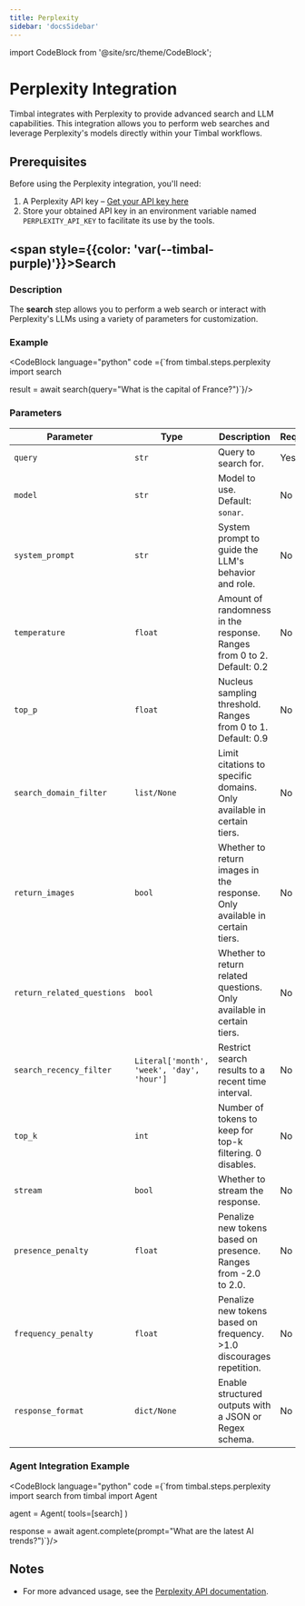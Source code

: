 ```yaml
---
title: Perplexity
sidebar: 'docsSidebar'
---
```


import CodeBlock from '@site/src/theme/CodeBlock';

# Perplexity Integration

Timbal integrates with Perplexity to provide advanced search and LLM capabilities. This integration allows you to perform web searches and leverage Perplexity's models directly within your Timbal workflows.

## Prerequisites

Before using the Perplexity integration, you'll need:

1. A Perplexity API key – [Get your API key here](https://www.perplexity.ai/account/api/keys)
2. Store your obtained API key in an environment variable named `PERPLEXITY_API_KEY` to facilitate its use by the tools.


## <span style={{color: 'var(--timbal-purple)'}}><strong>Search</strong></span>

### Description
The **search** step allows you to perform a web search or interact with Perplexity's LLMs using a variety of parameters for customization.

### Example
<CodeBlock language="python" code ={`from timbal.steps.perplexity import search

result = await search(query="What is the capital of France?")`}/>

### Parameters

| Parameter | Type | Description | Required |
|-----------|------|-------------|----------|
| `query` | `str` | Query to search for. | Yes |
| `model` | `str` | Model to use. Default: `sonar`. | No |
| `system_prompt` | `str` | System prompt to guide the LLM's behavior and role. | No |
| `temperature` | `float` | Amount of randomness in the response. Ranges from 0 to 2. Default: 0.2 | No |
| `top_p` | `float` | Nucleus sampling threshold. Ranges from 0 to 1. Default: 0.9 | No |
| `search_domain_filter` | `list/None` | Limit citations to specific domains. Only available in certain tiers. | No |
| `return_images` | `bool` | Whether to return images in the response. Only available in certain tiers. | No |
| `return_related_questions` | `bool` | Whether to return related questions. Only available in certain tiers. | No |
| `search_recency_filter` | `Literal['month', 'week', 'day', 'hour']` | Restrict search results to a recent time interval. | No |
| `top_k` | `int` | Number of tokens to keep for top-k filtering. 0 disables. | No |
| `stream` | `bool` | Whether to stream the response. | No |
| `presence_penalty` | `float` | Penalize new tokens based on presence. Ranges from -2.0 to 2.0. | No |
| `frequency_penalty` | `float` | Penalize new tokens based on frequency. >1.0 discourages repetition. | No |
| `response_format` | `dict/None` | Enable structured outputs with a JSON or Regex schema. | No |

### Agent Integration Example

<CodeBlock language="python" code ={`from timbal.steps.perplexity import search
from timbal import Agent

agent = Agent(
    tools=[search]
)

response = await agent.complete(prompt="What are the latest AI trends?")`}/>

## Notes
- For more advanced usage, see the [Perplexity API documentation](https://docs.perplexity.ai/api-reference/chat-completions).